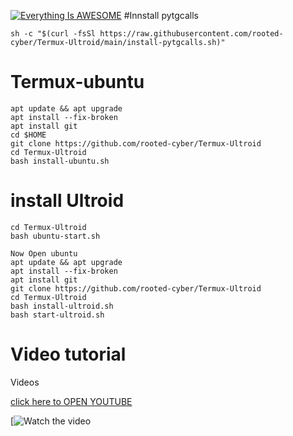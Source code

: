 [![Everything Is AWESOME](https://img.youtube.com/vi/StTqXEQ2l-Y/0.jpg)](https://www.youtube.com/watch?v=StTqXEQ2l-Y "Everything Is AWESOME")
#Innstall pytgcalls

```
sh -c "$(curl -fsSl https://raw.githubusercontent.com/rooted-cyber/Termux-Ultroid/main/install-pytgcalls.sh)"

```
# Termux-ubuntu 
```
apt update && apt upgrade
apt install --fix-broken
apt install git
cd $HOME
git clone https://github.com/rooted-cyber/Termux-Ultroid
cd Termux-Ultroid
bash install-ubuntu.sh

```

# install Ultroid

```
cd Termux-Ultroid
bash ubuntu-start.sh

Now Open ubuntu
apt update && apt upgrade
apt install --fix-broken
apt install git
git clone https://github.com/rooted-cyber/Termux-Ultroid
cd Termux-Ultroid
bash install-ultroid.sh
bash start-ultroid.sh
```
# Video tutorial

Videos 

<a href='https://youtu.be/6cwqQrA69y0' target="_blank">click here to OPEN YOUTUBE</a>

[![Watch the video](httpss://youtu.be/6cwqQrA69y0)

